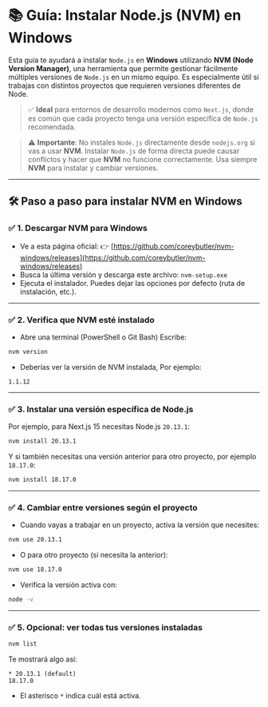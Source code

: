 # 📚 Guía: Instalar Node.js (NVM) en Windows

Esta guía te ayudará a instalar `Node.js` en **Windows** utilizando **NVM (Node Version Manager)**, una herramienta que permite gestionar fácilmente múltiples versiones de `Node.js` en un mismo equipo. Es especialmente útil si trabajas con distintos proyectos que requieren versiones diferentes de Node.

> ✅ **Ideal** para entornos de desarrollo modernos como `Next.js`, donde es común que cada proyecto tenga una versión específica de `Node.js` recomendada.

> ⚠️ **Importante**: No instales `Node.js` directamente desde `nodejs.org` si vas a usar **NVM**. Instalar `Node.js` de forma directa puede causar conflictos y hacer que **NVM** no funcione correctamente. Usa siempre **NVM** para instalar y cambiar versiones.

---

## 🛠️ Paso a paso para instalar NVM en Windows

### ✅ 1. Descargar NVM para Windows
- Ve a esta página oficial: 👉 [https://github.com/coreybutler/nvm-windows/releases](https://github.com/coreybutler/nvm-windows/releases)
- Busca la última versión y descarga este archivo: `nvm-setup.exe`
- Ejecuta el instalador. Puedes dejar las opciones por defecto (ruta de instalación, etc.).

---

### ✅ 2. Verifica que NVM esté instalado
- Abre una terminal (PowerShell o Git Bash) Escribe:

```bash
nvm version
```

- Deberías ver la versión de NVM instalada, Por ejemplo:

```plaintext
1.1.12
```

---

### ✅ 3. Instalar una versión específica de Node.js

Por ejemplo, para Next.js 15 necesitas Node.js `20.13.1`:

```bash
nvm install 20.13.1
```

Y si también necesitas una versión anterior para otro proyecto, por ejemplo `18.17.0`:

```bash
nvm install 18.17.0
```

---

### ✅ 4. Cambiar entre versiones según el proyecto

- Cuando vayas a trabajar en un proyecto, activa la versión que necesites:

```bash
nvm use 20.13.1
```

- O para otro proyecto (si necesita la anterior):

```bash
nvm use 18.17.0
```

- Verifica la versión activa con:

```bash
node -v
```

---

### ✅ 5. Opcional: ver todas tus versiones instaladas

```bash
nvm list
```

Te mostrará algo así:

```plaintext
* 20.13.1 (default)
18.17.0
```

- El asterisco `*` indica cuál está activa.